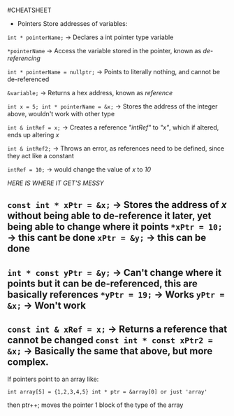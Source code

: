 #CHEATSHEET

- Pointers Store addresses of variables:

`int * pointerName;` -> Declares a int pointer type variable

`*pointerName` -> Access the variable stored in the pointer, known as _*de-referencing*_

`int * pointerName = nullptr;` -> Points to literally nothing, and cannot be de-referenced

`&variable;`  -> Returns a hex address, known as _*reference*_

`int x = 5;
int * pointerName = &x;` -> Stores the address of the integer above, wouldn't work with other type

`int & intRef = x;` -> Creates a reference _"intRef"_ to _"x"_, which if altered, ends up altering _x_

`int & intRef2;` -> Throws an error, as references need to be defined, since they act like a constant

`intRef = 10;` -> would change the value of _x_ to _10_

*HERE IS WHERE IT GET'S MESSY*

`const int * xPtr = &x;` -> Stores the address of _x_ without being able to de-reference it later, yet being able to change where it points
`*xPtr = 10;` -> this cant be done
`xPtr = &y;` -> this can be done
------------
`int * const yPtr = &y;` -> Can't change where it points but it can be de-referenced, this are basically references
`*yPtr = 19;` -> Works
`yPtr = &x;` -> Won't work
------------
`const int & xRef = x;` -> Returns a reference that cannot be changed
`const int * const xPtr2 = &x;` -> Basically the same that above, but more complex.
------------
If pointers point to an array like:

`int array[5] = {1,2,3,4,5}
int * ptr = &array[0] or just 'array'`

then ptr++; moves the pointer 1 block of the type of the array
